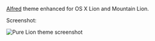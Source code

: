 [Alfred](http://www.alfredapp.com/) theme enhanced for OS X Lion and Mountain Lion.

Screenshot:

![Pure Lion theme screenshot](http://cl.ly/image/2L3E0R0U2I35/Screen%20Shot%202012-12-11%20at%2012.01.44%20PM.png "Pure Lion theme")

